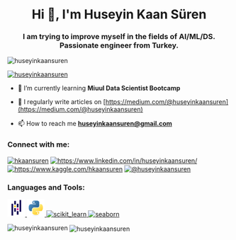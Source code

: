 <h1 align="center">Hi 👋, I'm Huseyin Kaan Süren</h1>
<h3 align="center">I am trying to improve myself in the fields of AI/ML/DS. Passionate engineer from Turkey.</h3>

<p align="left"> <img src="https://komarev.com/ghpvc/?username=huseyinkaansuren&label=Profile%20views&color=0e75b6&style=flat" alt="huseyinkaansuren" /> </p>

<p align="left"> <a href="https://github.com/ryo-ma/github-profile-trophy"><img src="https://github-profile-trophy.vercel.app/?username=huseyinkaansuren" alt="huseyinkaansuren" /></a> </p>

- 🌱 I’m currently learning **Miuul Data Scientist Bootcamp**

- 📝 I regularly write articles on [https://medium.com/@huseyinkaansuren](https://medium.com/@huseyinkaansuren)

- 📫 How to reach me **huseyinkaansuren@gmail.com**

<h3 align="left">Connect with me:</h3>
<p align="left">
<a href="https://twitter.com/hkaansuren" target="blank"><img align="center" src="https://raw.githubusercontent.com/rahuldkjain/github-profile-readme-generator/master/src/images/icons/Social/twitter.svg" alt="hkaansuren" height="30" width="40" /></a>
<a href="https://linkedin.com/in/https://www.linkedin.com/in/huseyinkaansuren/" target="blank"><img align="center" src="https://raw.githubusercontent.com/rahuldkjain/github-profile-readme-generator/master/src/images/icons/Social/linked-in-alt.svg" alt="https://www.linkedin.com/in/huseyinkaansuren/" height="30" width="40" /></a>
<a href="https://kaggle.com/https://www.kaggle.com/hkaansuren" target="blank"><img align="center" src="https://raw.githubusercontent.com/rahuldkjain/github-profile-readme-generator/master/src/images/icons/Social/kaggle.svg" alt="https://www.kaggle.com/hkaansuren" height="30" width="40" /></a>
<a href="https://medium.com/@huseyinkaansuren" target="blank"><img align="center" src="https://raw.githubusercontent.com/rahuldkjain/github-profile-readme-generator/master/src/images/icons/Social/medium.svg" alt="@huseyinkaansuren" height="30" width="40" /></a>
</p>

<h3 align="left">Languages and Tools:</h3>
<p align="left"> <a href="https://pandas.pydata.org/" target="_blank" rel="noreferrer"> <img src="https://raw.githubusercontent.com/devicons/devicon/2ae2a900d2f041da66e950e4d48052658d850630/icons/pandas/pandas-original.svg" alt="pandas" width="40" height="40"/> </a> <a href="https://www.python.org" target="_blank" rel="noreferrer"> <img src="https://raw.githubusercontent.com/devicons/devicon/master/icons/python/python-original.svg" alt="python" width="40" height="40"/> </a> <a href="https://scikit-learn.org/" target="_blank" rel="noreferrer"> <img src="https://upload.wikimedia.org/wikipedia/commons/0/05/Scikit_learn_logo_small.svg" alt="scikit_learn" width="40" height="40"/> </a> <a href="https://seaborn.pydata.org/" target="_blank" rel="noreferrer"> <img src="https://seaborn.pydata.org/_images/logo-mark-lightbg.svg" alt="seaborn" width="40" height="40"/> </a> </p>

<p><img align="left" src="https://github-readme-stats.vercel.app/api/top-langs?username=huseyinkaansuren&show_icons=true&locale=en&layout=compact" alt="huseyinkaansuren" /></p>

<p>&nbsp;<img align="center" src="https://github-readme-stats.vercel.app/api?username=huseyinkaansuren&show_icons=true&locale=en" alt="huseyinkaansuren" /></p>
